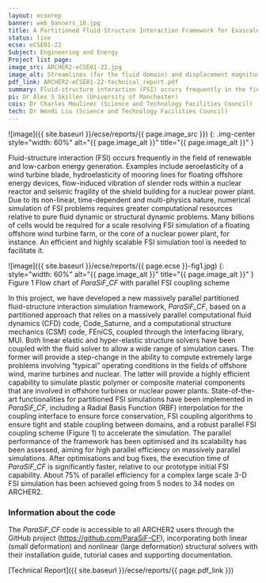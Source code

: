 ```yaml
---
layout: ecserep
banner: web_banners_10.jpg
title: A Partitioned Fluid-Structure Interaction Framework for Exascale
status: live
ecse: eCSE01-22
Subject: Engineering and Energy
Project list page:
image_src: ARCHER2-eCSE01-22.jpg
image_alt: Streamlines (for the fluid domain) and displacement magnitude contour (for the structure domain) for the 3-D flow past elastic beam case with non-linear structure solver
pdf_link: ARCHER2-eCSE01-22-technical_report.pdf
summary: Fluid-structure interaction (FSI) occurs frequently in the field of renewable and low-carbon energy generation. Simulation of FSI problems is highly computationally demanding. This project developed an efficient and highly scalable FSI simulation tool, ParaSiF_CF, which can be used for a wide range of simulation cases, including extremely large problems involving “typical” operating conditions in the fields of offshore wind, marine turbines and nuclear energy, and the simulation of plastic polymer or composite material components that are involved in offshore turbines.
pi: Dr Alex S Skillen (University of Manchester)
cois: Dr Charles Moulinec (Science and Technology Facilities Council)
tech: Dr Wendi Liu (Science and Technology Facilities Council)
---
```


![image]({{ site.baseurl }}/ecse/reports/{{ page.image_src }})
{: .img-center style="width: 60%" alt="{{ page.image_alt }}" title="{{ page.image_alt }}" }

Fluid-structure interaction (FSI) occurs frequently in the field of renewable and low-carbon energy generation. Examples include aeroelasticity of a wind turbine blade, hydroelasticity of mooring lines for floating offshore energy devices, flow-induced vibration of slender rods within a nuclear reactor and seismic fragility of the shield building for a nuclear power plant. Due to its non-linear, time-dependent and multi-physics nature, numerical simulation of FSI problems requires greater computational resources relative to pure fluid dynamic or structural dynamic problems. Many billions of cells would be required for a scale resolving FSI simulation of a floating offshore wind turbine farm, or the core of a nuclear power plant, for instance. An efficient and highly scalable FSI simulation tool is needed to facilitate it. 

![image]({{ site.baseurl }}/ecse/reports/{{ page.ecse }}-fig1.jpg)
{:  style="width: 60%" alt="{{ page.image_alt }}" title="{{ page.image_alt }}" }
Figure 1 Flow chart of *ParaSiF_CF* with parallel FSI coupling scheme


In this project, we have developed a new massively parallel partitioned fluid-structure interaction simulation framework, *ParaSiF_CF*, based on a partitioned approach that relies on a massively parallel computational fluid dynamics (CFD) code, Code_Saturne, and a computational structure mechanics (CSM) code, FEniCS, coupled through the interfacing library, MUI. Both linear elastic and hyper-elastic structure solvers have been coupled with the fluid solver to allow a wide range of simulation cases. The former will provide a step-change in the ability to compute extremely large problems involving “typical” operating conditions in the fields of offshore wind, marine turbines and nuclear. The latter will provide a highly efficient capability to simulate plastic polymer or composite material components that are involved in offshore turbines or nuclear power plants. 
State-of-the-art functionalities for partitioned FSI simulations have been implemented in *ParaSiF_CF*, including a Radial Basis Function (RBF) interpolation for the coupling interface to ensure force conservation, FSI coupling algorithms to ensure tight and stable coupling between domains, and a robust parallel FSI coupling scheme (Figure 1) to accelerate the simulation. The parallel performance of the framework has been optimised and its scalability has been assessed, aiming for high parallel efficiency on massively parallel simulations. After optimisations and bug fixes, the execution time of *ParaSiF_CF* is significantly faster, relative to our prototype initial FSI capability. About 75% of parallel efficiency for a complex large scale 3-D FSI simulation has been achieved going from 5 nodes to 34 nodes on ARCHER2.





### Information about the code

The *ParaSiF_CF* code is accessible to all ARCHER2 users through the GitHub project (<https://github.com/ParaSiF-CF>), incorporating both linear (small deformation) and nonlinear (large deformation) structural solvers with their installation guide, tutorial cases and supporting documentation.

[Technical Report]({{ site.baseurl }}/ecse/reports/{{ page.pdf_link }}) 

